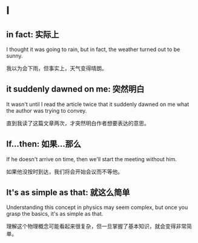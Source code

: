 # I

## in fact: 实际上

I thought it was going to rain, but in fact, the weather turned out to be sunny.

我以为会下雨，但事实上，天气变得晴朗。

## it suddenly dawned on me: 突然明白

It wasn't until I read the article twice that it suddenly dawned on me what the author was trying to convey.

直到我读了这篇文章两次，才突然明白作者想要表达的意思。

## If...then: 如果...那么

If he doesn't arrive on time, then we'll start the meeting without him.

如果他没按时到达，我们将会开始会议而不等他。

## It's as simple as that: 就这么简单

Understanding this concept in physics may seem complex, but once you grasp the basics, it's as simple as that.

理解这个物理概念可能看起来很复杂，但一旦掌握了基本知识，就会变得非常简单。